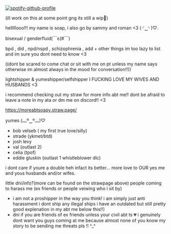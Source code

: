 ## 


[![spotify-github-profile](https://spotify-github-profile.kittinanx.com/api/view?uid=31txs26qxzmv5k2hq2exzfeknuoe&cover_image=true&theme=novatorem&show_offline=true&background_color=121212&interchange=false&bar_color=bdc100&bar_color_cover=true)](https://github.com/kittinan/spotify-github-profile)


(ill work on this at some point gng its still a wip🥹)



helllllooo!!! my name is soap, i also go by sammy and roman <3 ( ◜‿◝ )♡. 

bisexual / genderfluid(￣ε(#￣)

bpd , did , npd/nspd , schizophrenia , add + other things im too lazy to list and im sure you dont need to know <3

((dont be scared to come chat or sit with me on pt unless my name says otherwise im almost always in the mood for conversation!!))

lightshipper & yumeshipper/selfshipper
I FUCKING LOVE MY WIVES AND HUSBANDS <3



i recommend checking out my straw for more info abt me!! dont be afraid to leave a note in my ata or dm me on discord!! <3

https://moreabtsoapy.straw.page/


yumes (灬º‿º灬)♡
- bob velseb ( my first true love/silly)
- strade (ykmet/btd) 
- josh levy
- val (outlast 2)
- celia (tpof)
- eddie gluskin (outlast 1 whistleblower dlc)

i dont care if youre a double heh infact its better... more love to OUR yes me and yous husbands and/or wifes.

little dni/info?(more can be found on the strawpage above) people coming to harass me (ex friends or people veiwing who i sit by)
 - i am not a proshipper in the way you think! i am simply just anti harassment i dont ship any illegal ships i have an outdated but still pretty good explenation in my abt me below this!!)
 - dni if you are friends of ex friends unless your civil abt ts 💔 i genuinely dont want you guys coming at me because almost none of you know my story to be sending me threats pls !! ^_^
